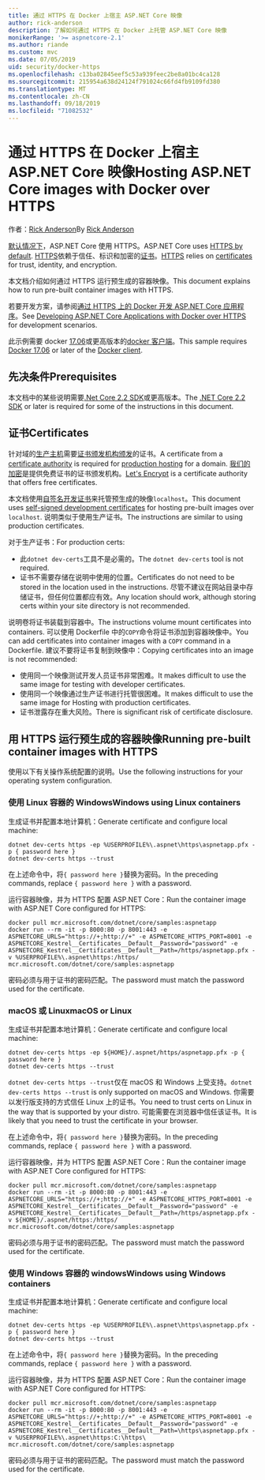 ```yaml
---
title: 通过 HTTPS 在 Docker 上宿主 ASP.NET Core 映像
author: rick-anderson
description: 了解如何通过 HTTPS 在 Docker 上托管 ASP.NET Core 映像
monikerRange: '>= aspnetcore-2.1'
ms.author: riande
ms.custom: mvc
ms.date: 07/05/2019
uid: security/docker-https
ms.openlocfilehash: c13ba02845eef5c53a939feec2be8a01bc4ca128
ms.sourcegitcommit: 215954a638d24124f791024c66fd4fb9109fd380
ms.translationtype: MT
ms.contentlocale: zh-CN
ms.lasthandoff: 09/18/2019
ms.locfileid: "71082532"
---
```

# <a name="hosting-aspnet-core-images-with-docker-over-https"></a><span data-ttu-id="558bb-103">通过 HTTPS 在 Docker 上宿主 ASP.NET Core 映像</span><span class="sxs-lookup"><span data-stu-id="558bb-103">Hosting ASP.NET Core images with Docker over HTTPS</span></span>

<span data-ttu-id="558bb-104">作者：[Rick Anderson](https://twitter.com/RickAndMSFT)</span><span class="sxs-lookup"><span data-stu-id="558bb-104">By [Rick Anderson](https://twitter.com/RickAndMSFT)</span></span>

<span data-ttu-id="558bb-105">[默认情况下](/aspnet/core/security/enforcing-ssl)，ASP.NET Core 使用 HTTPS。</span><span class="sxs-lookup"><span data-stu-id="558bb-105">ASP.NET Core uses [HTTPS by default](/aspnet/core/security/enforcing-ssl).</span></span> <span data-ttu-id="558bb-106">[HTTPS](https://en.wikipedia.org/wiki/HTTPS)依赖于信任、标识和加密的[证书](https://en.wikipedia.org/wiki/Public_key_certificate)。</span><span class="sxs-lookup"><span data-stu-id="558bb-106">[HTTPS](https://en.wikipedia.org/wiki/HTTPS) relies on [certificates](https://en.wikipedia.org/wiki/Public_key_certificate) for trust, identity, and encryption.</span></span>

<span data-ttu-id="558bb-107">本文档介绍如何通过 HTTPS 运行预生成的容器映像。</span><span class="sxs-lookup"><span data-stu-id="558bb-107">This document explains how to run pre-built container images with HTTPS.</span></span>

<span data-ttu-id="558bb-108">若要开发方案，请参阅[通过 HTTPS 上的 Docker 开发 ASP.NET Core 应用程序](https://github.com/dotnet/dotnet-docker/blob/master/samples/aspnetapp/aspnetcore-docker-https-development.md)。</span><span class="sxs-lookup"><span data-stu-id="558bb-108">See [Developing ASP.NET Core Applications with Docker over HTTPS](https://github.com/dotnet/dotnet-docker/blob/master/samples/aspnetapp/aspnetcore-docker-https-development.md) for development scenarios.</span></span>

<span data-ttu-id="558bb-109">此示例需要 docker [17.06](https://docs.docker.com/release-notes/docker-ce)或更高版本的[docker 客户端](https://www.docker.com/products/docker)。</span><span class="sxs-lookup"><span data-stu-id="558bb-109">This sample requires [Docker 17.06](https://docs.docker.com/release-notes/docker-ce) or later of the [Docker client](https://www.docker.com/products/docker).</span></span>

## <a name="prerequisites"></a><span data-ttu-id="558bb-110">先决条件</span><span class="sxs-lookup"><span data-stu-id="558bb-110">Prerequisites</span></span>

<span data-ttu-id="558bb-111">本文档中的某些说明需要[.Net Core 2.2 SDK](https://www.microsoft.com/net/download)或更高版本。</span><span class="sxs-lookup"><span data-stu-id="558bb-111">The [.NET Core 2.2 SDK](https://www.microsoft.com/net/download) or later is required for some of the instructions in this document.</span></span>

## <a name="certificates"></a><span data-ttu-id="558bb-112">证书</span><span class="sxs-lookup"><span data-stu-id="558bb-112">Certificates</span></span>

<span data-ttu-id="558bb-113">针对域的[生产主机](https://blogs.msdn.microsoft.com/webdev/2017/11/29/configuring-https-in-asp-net-core-across-different-platforms/)需要[证书颁发机构颁发](https://en.wikipedia.org/wiki/Certificate_authority)的证书。</span><span class="sxs-lookup"><span data-stu-id="558bb-113">A certificate from a [certificate authority](https://en.wikipedia.org/wiki/Certificate_authority) is required for [production hosting](https://blogs.msdn.microsoft.com/webdev/2017/11/29/configuring-https-in-asp-net-core-across-different-platforms/) for a domain.</span></span>  <span data-ttu-id="558bb-114">[我们的加密](https://letsencrypt.org/)是提供免费证书的证书颁发机构。</span><span class="sxs-lookup"><span data-stu-id="558bb-114">[Let's Encrypt](https://letsencrypt.org/) is a certificate authority that offers free certificates.</span></span>

<span data-ttu-id="558bb-115">本文档使用[自签名开发证书](https://en.wikipedia.org/wiki/Self-signed_certificate)来托管预生成的映像`localhost`。</span><span class="sxs-lookup"><span data-stu-id="558bb-115">This document uses [self-signed development certificates](https://en.wikipedia.org/wiki/Self-signed_certificate) for hosting pre-built images over `localhost`.</span></span> <span data-ttu-id="558bb-116">说明类似于使用生产证书。</span><span class="sxs-lookup"><span data-stu-id="558bb-116">The instructions are similar to using production certificates.</span></span>

<span data-ttu-id="558bb-117">对于生产证书：</span><span class="sxs-lookup"><span data-stu-id="558bb-117">For production certs:</span></span>

* <span data-ttu-id="558bb-118">此`dotnet dev-certs`工具不是必需的。</span><span class="sxs-lookup"><span data-stu-id="558bb-118">The `dotnet dev-certs` tool is not required.</span></span>
* <span data-ttu-id="558bb-119">证书不需要存储在说明中使用的位置。</span><span class="sxs-lookup"><span data-stu-id="558bb-119">Certificates do not need to be stored in the location used in the instructions.</span></span> <span data-ttu-id="558bb-120">尽管不建议在网站目录中存储证书，但任何位置都应有效。</span><span class="sxs-lookup"><span data-stu-id="558bb-120">Any location should work, although storing certs within your site directory is not recommended.</span></span>

<span data-ttu-id="558bb-121">说明卷将证书装载到容器中。</span><span class="sxs-lookup"><span data-stu-id="558bb-121">The instructions volume mount certificates into containers.</span></span> <span data-ttu-id="558bb-122">可以使用 Dockerfile 中的`COPY`命令将证书添加到容器映像中。</span><span class="sxs-lookup"><span data-stu-id="558bb-122">You can add certificates into container images with a `COPY` command in a Dockerfile.</span></span> <span data-ttu-id="558bb-123">建议不要将证书复制到映像中：</span><span class="sxs-lookup"><span data-stu-id="558bb-123">Copying certificates into an image is not recommended:</span></span>

* <span data-ttu-id="558bb-124">使用同一个映像测试开发人员证书非常困难。</span><span class="sxs-lookup"><span data-stu-id="558bb-124">It makes difficult to use the same image for testing with developer certificates.</span></span>
* <span data-ttu-id="558bb-125">使用同一个映像通过生产证书进行托管很困难。</span><span class="sxs-lookup"><span data-stu-id="558bb-125">It makes difficult to use the same image for Hosting with production certificates.</span></span>
* <span data-ttu-id="558bb-126">证书泄露存在重大风险。</span><span class="sxs-lookup"><span data-stu-id="558bb-126">There is significant risk of certificate disclosure.</span></span>

## <a name="running-pre-built-container-images-with-https"></a><span data-ttu-id="558bb-127">用 HTTPS 运行预生成的容器映像</span><span class="sxs-lookup"><span data-stu-id="558bb-127">Running pre-built container images with HTTPS</span></span>

<span data-ttu-id="558bb-128">使用以下有关操作系统配置的说明。</span><span class="sxs-lookup"><span data-stu-id="558bb-128">Use the following instructions for your operating system configuration.</span></span>

### <a name="windows-using-linux-containers"></a><span data-ttu-id="558bb-129">使用 Linux 容器的 Windows</span><span class="sxs-lookup"><span data-stu-id="558bb-129">Windows using Linux containers</span></span>

<span data-ttu-id="558bb-130">生成证书并配置本地计算机：</span><span class="sxs-lookup"><span data-stu-id="558bb-130">Generate certificate and configure local machine:</span></span>

```dotnetcli
dotnet dev-certs https -ep %USERPROFILE%\.aspnet\https\aspnetapp.pfx -p { password here }
dotnet dev-certs https --trust
```

<span data-ttu-id="558bb-131">在上述命令中，将`{ password here }`替换为密码。</span><span class="sxs-lookup"><span data-stu-id="558bb-131">In the preceding commands, replace `{ password here }` with a password.</span></span>

<span data-ttu-id="558bb-132">运行容器映像，并为 HTTPS 配置 ASP.NET Core：</span><span class="sxs-lookup"><span data-stu-id="558bb-132">Run the container image with ASP.NET Core configured for HTTPS:</span></span>

```console
docker pull mcr.microsoft.com/dotnet/core/samples:aspnetapp
docker run --rm -it -p 8000:80 -p 8001:443 -e ASPNETCORE_URLS="https://+;http://+" -e ASPNETCORE_HTTPS_PORT=8001 -e ASPNETCORE_Kestrel__Certificates__Default__Password="password" -e ASPNETCORE_Kestrel__Certificates__Default__Path=/https/aspnetapp.pfx -v %USERPROFILE%\.aspnet\https:/https/ mcr.microsoft.com/dotnet/core/samples:aspnetapp
```

<span data-ttu-id="558bb-133">密码必须与用于证书的密码匹配。</span><span class="sxs-lookup"><span data-stu-id="558bb-133">The password must match the password used for the certificate.</span></span>

### <a name="macos-or-linux"></a><span data-ttu-id="558bb-134">macOS 或 Linux</span><span class="sxs-lookup"><span data-stu-id="558bb-134">macOS or Linux</span></span>

<span data-ttu-id="558bb-135">生成证书并配置本地计算机：</span><span class="sxs-lookup"><span data-stu-id="558bb-135">Generate certificate and configure local machine:</span></span>

```dotnetcli
dotnet dev-certs https -ep ${HOME}/.aspnet/https/aspnetapp.pfx -p { password here }
dotnet dev-certs https --trust
```

<span data-ttu-id="558bb-136">`dotnet dev-certs https --trust`仅在 macOS 和 Windows 上受支持。</span><span class="sxs-lookup"><span data-stu-id="558bb-136">`dotnet dev-certs https --trust` is only supported on macOS and Windows.</span></span> <span data-ttu-id="558bb-137">你需要以发行版支持的方式信任 Linux 上的证书。</span><span class="sxs-lookup"><span data-stu-id="558bb-137">You need to trust certs on Linux in the way that is supported by your distro.</span></span> <span data-ttu-id="558bb-138">可能需要在浏览器中信任该证书。</span><span class="sxs-lookup"><span data-stu-id="558bb-138">It is likely that you need to trust the certificate in your browser.</span></span>

<span data-ttu-id="558bb-139">在上述命令中，将`{ password here }`替换为密码。</span><span class="sxs-lookup"><span data-stu-id="558bb-139">In the preceding commands, replace `{ password here }` with a password.</span></span>

<span data-ttu-id="558bb-140">运行容器映像，并为 HTTPS 配置 ASP.NET Core：</span><span class="sxs-lookup"><span data-stu-id="558bb-140">Run the container image with ASP.NET Core configured for HTTPS:</span></span>

```console
docker pull mcr.microsoft.com/dotnet/core/samples:aspnetapp
docker run --rm -it -p 8000:80 -p 8001:443 -e ASPNETCORE_URLS="https://+;http://+" -e ASPNETCORE_HTTPS_PORT=8001 -e ASPNETCORE_Kestrel__Certificates__Default__Password="password" -e ASPNETCORE_Kestrel__Certificates__Default__Path=/https/aspnetapp.pfx -v ${HOME}/.aspnet/https:/https/ mcr.microsoft.com/dotnet/core/samples:aspnetapp
```

<span data-ttu-id="558bb-141">密码必须与用于证书的密码匹配。</span><span class="sxs-lookup"><span data-stu-id="558bb-141">The password must match the password used for the certificate.</span></span>

### <a name="windows-using-windows-containers"></a><span data-ttu-id="558bb-142">使用 Windows 容器的 windows</span><span class="sxs-lookup"><span data-stu-id="558bb-142">Windows using Windows containers</span></span>

<span data-ttu-id="558bb-143">生成证书并配置本地计算机：</span><span class="sxs-lookup"><span data-stu-id="558bb-143">Generate certificate and configure local machine:</span></span>

```dotnetcli
dotnet dev-certs https -ep %USERPROFILE%\.aspnet\https\aspnetapp.pfx -p { password here }
dotnet dev-certs https --trust
```

<span data-ttu-id="558bb-144">在上述命令中，将`{ password here }`替换为密码。</span><span class="sxs-lookup"><span data-stu-id="558bb-144">In the preceding commands, replace `{ password here }` with a password.</span></span>

<span data-ttu-id="558bb-145">运行容器映像，并为 HTTPS 配置 ASP.NET Core：</span><span class="sxs-lookup"><span data-stu-id="558bb-145">Run the container image with ASP.NET Core configured for HTTPS:</span></span>

```console
docker pull mcr.microsoft.com/dotnet/core/samples:aspnetapp
docker run --rm -it -p 8000:80 -p 8001:443 -e ASPNETCORE_URLS="https://+;http://+" -e ASPNETCORE_HTTPS_PORT=8001 -e ASPNETCORE_Kestrel__Certificates__Default__Password="password" -e ASPNETCORE_Kestrel__Certificates__Default__Path=\https\aspnetapp.pfx -v %USERPROFILE%\.aspnet\https:C:\https\ mcr.microsoft.com/dotnet/core/samples:aspnetapp
```

<span data-ttu-id="558bb-146">密码必须与用于证书的密码匹配。</span><span class="sxs-lookup"><span data-stu-id="558bb-146">The password must match the password used for the certificate.</span></span>